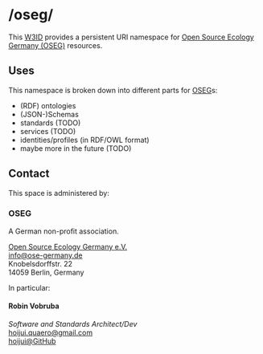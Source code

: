 # /oseg/

This [W3ID](https://w3id.org) provides a persistent URI namespace
for [Open Source Ecology Germany (OSEG)][OSEG-eV] resources.

## Uses

This namespace is broken down into different parts for [OSEG][OSEG-eV]s:

- (RDF) ontologies
- (JSON-)Schemas
- standards (TODO)
- services (TODO)
- identities/profiles (in RDF/OWL format)
- maybe more in the future (TODO)

## Contact

This space is administered by:

### OSEG

A German non-profit association.

[Open Source Ecology Germany e.V.][OSEG-eV] \
<info@ose-germany.de> \
Knobelsdorffstr. 22 \
14059 Berlin, Germany

In particular:

#### Robin Vobruba

*Software and Standards Architect/Dev* \
<hoijui.quaero@gmail.com> \
[hoijui@GitHub](https://github.com/hoijui)

[OSEG-eV]: https://www.ose-germany.de
[OSEG-community]: https://www.opensourceecology.de
